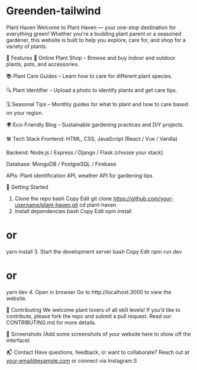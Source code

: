 # Greenden-tailwind
 Plant Haven
Welcome to Plant Haven — your one-stop destination for everything green! Whether you're a budding plant parent or a seasoned gardener, this website is built to help you explore, care for, and shop for a variety of plants.

🌱 Features
🛒 Online Plant Shop – Browse and buy indoor and outdoor plants, pots, and accessories.

📚 Plant Care Guides – Learn how to care for different plant species.

🔍 Plant Identifier – Upload a photo to identify plants and get care tips.

🗓️ Seasonal Tips – Monthly guides for what to plant and how to care based on your region.

🌍 Eco-Friendly Blog – Sustainable gardening practices and DIY projects.

🛠️ Tech Stack
Frontend: HTML, CSS, JavaScript (React / Vue / Vanilla)

Backend: Node.js / Express / Django / Flask (choose your stack)

Database: MongoDB / PostgreSQL / Firebase

APIs: Plant identification API, weather API for gardening tips

🚀 Getting Started
1. Clone the repo
bash
Copy
Edit
git clone https://github.com/your-username/plant-haven.git
cd plant-haven
2. Install dependencies
bash
Copy
Edit
npm install
# or
yarn install
3. Start the development server
bash
Copy
Edit
npm run dev
# or
yarn dev
4. Open in browser
Go to http://localhost:3000 to view the website.

🌼 Contributing
We welcome plant lovers of all skill levels! If you’d like to contribute, please fork the repo and submit a pull request. Read our CONTRIBUTING.md for more details.

📸 Screenshots
(Add some screenshots of your website here to show off the interface)

📬 Contact
Have questions, feedback, or want to collaborate? Reach out at your-email@example.com or connect via Instagram.S
